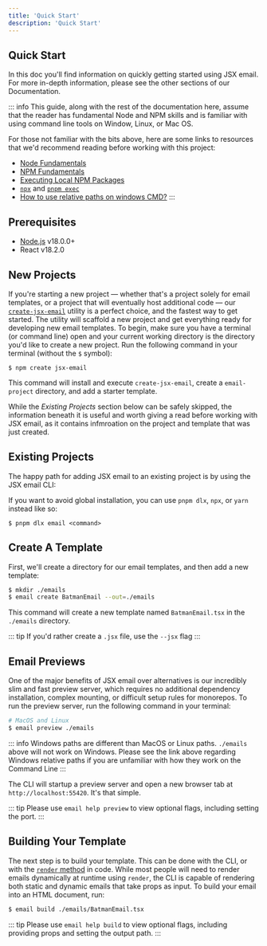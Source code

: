 ```yaml
---
title: 'Quick Start'
description: 'Quick Start'
---
```


## Quick Start

In this doc you'll find information on quickly getting started using JSX email. For more in-depth information, please see the other sections of our Documentation.

::: info
This guide, along with the rest of the documentation here, assume that the reader has fundamental Node and NPM skills and is familiar with using command line tools on Window, Linux, or Mac OS.

For those not familiar with the bits above, here are some links to resources that we'd recommend reading before working with this project:

- [Node Fundamentals](https://www.codecademy.com/learn/learn-nodejs-fundamentals/modules/intro-to-node-js/cheatsheet)
- [NPM Fundamentals](https://nodesource.com/blog/an-absolute-beginners-guide-to-using-npm/)
- [Executing Local NPM Packages](https://jaireina.medium.com/executing-local-npm-packages-226820ad2c31)
- [`npx`](https://docs.npmjs.com/cli/v8/commands/npx) and [`pnpm exec`](https://pnpm.io/cli/exec)
- [How to use relative paths on windows CMD?](https://superuser.com/a/1270599)
  :::

## Prerequisites

- [Node.js](https://nodejs.org/en/) v18.0.0+
- React v18.2.0

## New Projects

If you're starting a new project — whether that's a project solely for email templates, or a project that will eventually host additional code — our [`create-jsx-email`](https://github.com/shellscape/jsx-email/tree/main/packages/create-jsx-email) utility is a perfect choice, and the fastest way to get started. The utility will scaffold a new project and get everything ready for developing new email templates. To begin, make sure you have a terminal (or command line) open and your current working directory is the directory you'd like to create a new project. Run the following command in your terminal (without the `$` symbol):

```console
$ npm create jsx-email
```

This command will install and execute `create-jsx-email`, create a `email-project` directory, and add a starter template.

While the _Existing Projects_ section below can be safely skipped, the information beneath it is useful and worth giving a read before working with JSX email, as it contains infmroation on the project and template that was just created.

## Existing Projects

The happy path for adding JSX email to an existing project is by using the JSX email CLI:

<!--@include: @/include/install.md-->

If you want to avoid global installation, you can use `pnpm dlx`, `npx`, or `yarn` instead like so:

```shell
$ pnpm dlx email <command>
```

## Create A Template

First, we'll create a directory for our email templates, and then add a new template:

```sh
$ mkdir ./emails
$ email create BatmanEmail --out=./emails
```

This command will create a new template named `BatmanEmail.tsx` in the `./emails` directory.

::: tip
If you'd rather create a `.jsx` file, use the `--jsx` flag
:::

## Email Previews

One of the major benefits of JSX email over alternatives is our incredibly slim and fast preview server, which requires no additional dependency installation, complex mounting, or difficult setup rules for monorepos. To run the preview server, run the following command in your terminal:

```sh
# MacOS and Linux
$ email preview ./emails
```

::: info
Windows paths are different than MacOS or Linux paths. `./emails` above will not work on Windows. Please see the link above regarding Windows relative paths if you are unfamiliar with how they work on the Command Line
:::

The CLI will startup a preview server and open a new browser tab at `http://localhost:55420`. It's that simple.

::: tip
Please use `email help preview` to view optional flags, including setting the port.
:::

## Building Your Template

The next step is to build your template. This can be done with the CLI, or with the [`render` method](/docs/core/render) in code. While most people will need to render emails dynamically at runtime using `render`, the CLI is capable of rendering both static and dynamic emails that take props as input. To build your email into an HTML document, run:

```sh
$ email build ./emails/BatmanEmail.tsx
```

::: tip
Please use `email help build` to view optional flags, including providing props and setting the output path.
:::
